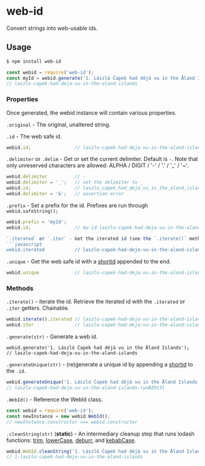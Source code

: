 # web-id
Convert strings into web-usable ids.

## Usage
```sh
$ npm install web-id
```
```javascript
const webid = require('web-id');
const myId = webid.generate('1. László Čapek had déjà vu in the Åland Islands');
// laszlo-capek-had-deja-vu-in-the-aland-islands
```

### Properties
Once generated, the webid instance will contain various properties.

`.original` - The original, unaltered string.

`.id` - The web safe id.
```javascript
webid.id;                // laszlo-capek-had-deja-vu-in-the-aland-islands
```

`.delimiter` or `.delim` - Get or set the current delimiter. Default is `-`.
Note that only unreserved characters are allowed: ALPHA / DIGIT / '-' / '.' / '_' / '~'.
```javascript
webid.delimiter          // -
webid.delimiter = '_';   // set the delimiter to _
webid.id;                // laszlo_capek_had_deja_vu_in_the_aland_islands
webid.delimiter = '&';   // assertion error
```

`.prefix` - Set a prefix for the id. Prefixes are run through `webid.safeString();`
```javascript
webid.prefix = 'myId';
webid.id;                // my-id-laszlo-capek-had-deja-vu-in-the-aland-islands

`.iterated` or `.iter` - Get the iterated id (see the `.iterate()` method).
```javascript
webid.iterated           // laszlo-capek-had-deja-vu-in-the-aland-islands-1
```

`.unique` - Get the web safe id with a [shortid](https://github.com/dylang/shortid) appended to the end.
```javascript
webid.unique             // laszlo-capek-had-deja-vu-in-the-aland-islands-r1yb6dtne
```

### Methods
`.iterate()` - iterate the id. Retrieve the iterated id with the `.iterated` or `.iter` getters. Chainable.
```javascript
webid.iterate().iterated // laszlo-capek-had-deja-vu-in-the-aland-islands-1
webid.iter               // laszlo-capek-had-deja-vu-in-the-aland-islands-1
```

`.generate(str)` - Generate a web id.
```
webid.generate('1. László Čapek had déjà vu in the Åland Islands');
// laszlo-capek-had-deja-vu-in-the-aland-islands
```

`.generateUnique(str)` - (re)generate a unique id by appending a [shortid](https://github.com/dylang/shortid) to the `.id`.
```javascript
webid.generateUnique('1. László Čapek had déjà vu in the Åland Islands');
// laszlo-capek-had-deja-vu-in-the-aland-islands-ryoBZht3l
```

`.WebId()` - Reference the WebId class.
```javascript
const webid = require('web-id');
const newInstance = new webid.WebId();
// newInstance.constructor === webid.constructor
```

`.cleanString(str)` (**static**) - An intermediary cleanup step that runs lodash functions: [trim](https://lodash.com/docs/latest#trim), [lowerCase](https://lodash.com/docs/latest#lowerCase), [deburr](https://lodash.com/docs/latest#deburr), and [kebabCase](https://lodash.com/docs/latest#kebabCase).
```javascript
webid.WebId.cleanString('1. László Čapek had déjà vu in the Åland Islands');
// 1-laszlo-capek-had-deja-vu-in-the-aland-islands
```
